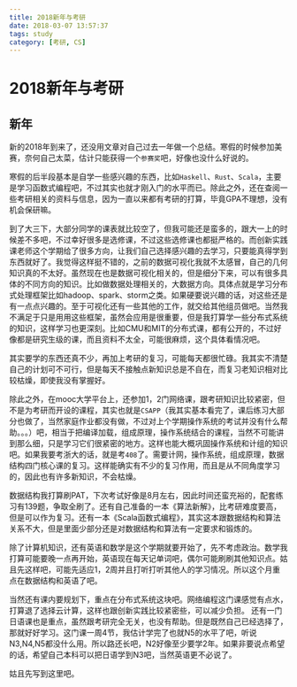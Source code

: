 ```yaml
---
title: 2018新年与考研
date: 2018-03-07 13:57:37
tags: study
category: [考研, CS]
---
```


# 2018新年与考研

## 新年

新的2018年到来了，还没用文章对自己过去一年做一个总结。寒假的时候参加美赛，奈何自己太菜，估计只能获得一个`参赛奖`吧，好像也没什么好说的。

寒假的后半段基本是自学一些感兴趣的东西，比如`Haskell`、`Rust`、`Scala`，主要是学习函数式编程吧，不过其实也就才刚入门的水平而已。除此之外，还在查阅一些考研相关的资料与信息，因为一直以来都有考研的打算，毕竟GPA不理想，没有机会保研嘛。

到了大三下，大部分同学的课表就比较空了，但我可能还是蛮多的，跟大一上的时候差不多吧，不过幸好很多是选修课，不过这些选修课也都挺严格的。而创新实践课老师这个学期给了很多方向，让我们自己选择感兴趣的去学习，只要能真得学到东西就好了。我觉得这样挺不错的，之前的数据可视化我就不太感冒，自己的几何知识真的不太好。虽然现在也是数据可视化相关的，但是细分下来，可以有很多具体的不同方向的知识。比如做数据处理相关的，大数据方向。具体点就是学习分布式处理框架比如hadoop、spark、storm之类。如果硬要说兴趣的话，对这些还是有一点点兴趣的。至于可视化还有一些其他的工作，就交给其他组员做吧。当然我不满足于只是用用这些框架，虽然会应用是很重要，但是我打算学一些分布式系统的知识，这样学习也更深刻。比如CMU和MIT的分布式课，都有公开的，不过好像都是研究生级的课，而且资料不太全，可能很麻烦，这个具体看情况吧。

其实要学的东西还真不少，再加上考研的复习，可能每天都很忙碌。我其实不清楚自己的计划可不可行，但是每天不接触点新知识总是不自在，而复习老知识相对比较枯燥，即使我没有掌握好。

除此之外，在mooc大学平台上，还参加1，2门网络课，跟考研知识比较紧密，但不是为考研而开设的课程，其实也就是`CSAPP`（我其实基本看完了，课后练习大部分也做了，当然家庭作业都没有做，不过对上个学期操作系统的考试并没有什么帮助。。。）吧，相当于把编译加载，组成原理，操作系统结合的课程，当然不可能讲到那么细，只是学习它们很紧密的地方。这样也能大概巩固操作系统和计组的知识吧。如果我要考浙大的话，就是考`408`了。需要计网，操作系统，组成原理，数据结构四门核心课的复习。这样能确实有不少的复习作用，而且是从不同角度学习的，因此也有许多新知识，不会枯燥。

数据结构我打算刷PAT，下次考试好像是8月左右，因此时间还蛮充裕的，配套练习有139题，争取全刷了。还有自己准备的一本《算法新解》，比考研难度要高，但是可以作为复习。还有一本《Scala函数式编程》，其实这本跟数据结构和算法关系不大，但是里面少部分还是对数据结构和算法有一定要求和锻炼的。

除了计算机知识，还有英语和数学是这个学期就要开始了，先不考虑政治。数学我打算可能要晚一点再开始，英语现在每天记单词吧，偶尔可能刷刷其他知识点。姑且先这样吧，可能先适应1，2周并且打听打听其他人的学习情况。所以这个月重点在数据结构和英语了吧。

当然还有课内要规划下，重点在分布式系统这块吧。网络编程这门课感觉有点水，打算退了选择云计算，这样也跟创新实践比较紧密些，可以减少负担。
还有一门日语课也是重点，虽然跟考研完全无关，也没有帮助。但是既然自己已经选择了，那就好好学习。这门课一周4节，我估计学完了也就N5的水平了吧，听说N3,N4,N5都没什么用。所以路还长吧，N2好像至少要学2年。如果非要说点希望的话，希望自己本科可以把日语学到N3吧，当然英语更不必说了。

姑且先写到这里吧。